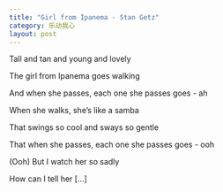 ```yaml
---
title: "Girl from Ipanema - Stan Getz"
category: 乐动我心
layout: post
---
```



Tall and tan and young and lovely

The girl from Ipanema goes walking

And when she passes, each one she passes goes - ah

When she walks, she’s like a samba

That swings so cool and sways so gentle

That when she passes, each one she passes goes - ooh

(Ooh) But I watch her so sadly

How can I tell her [...]
